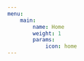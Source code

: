 ```yaml
---
menu:
    main:
        name: Home
        weight: 1
        params:
            icon: home
---
```



